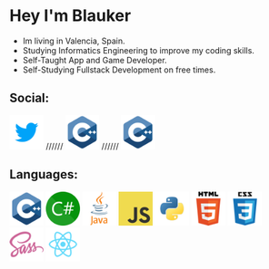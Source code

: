 # Hey I'm Blauker

* Im living in Valencia, Spain.
* Studying Informatics Engineering to improve my coding skills.
* Self-Taught App and Game Developer.
* Self-Studying Fullstack Development on free times.

## Social:
<a href="https://twitter.com/BlaukerDev"><code><img height="60" src="https://github.com/github/explore/blob/main/topics/twitter/twitter.png?raw=true"></code></a> ////// 
<a href="https://www.reddit.com/user/Giyuu_Blauker/"><code><img height="60" src="https://github.com/github/explore/blob/main/topics/cpp/cpp.png?raw=true"></code></a> ////// 
<a href="https://play.google.com/store/apps/dev?id=7706527853211406030&hl=es&gl=US"><code><img height="60" src="https://github.com/github/explore/blob/main/topics/cpp/cpp.png?raw=true"></code></a>


## Languages:
<code><img height="60" src="https://github.com/github/explore/blob/main/topics/cpp/cpp.png?raw=true"></code>
<code><img height="60" src="https://github.com/github/explore/blob/main/topics/csharp/csharp.png?raw=true"></code>
<code><img height="60" src="https://github.com/github/explore/blob/main/topics/java/java.png?raw=true"></code>
<code><img height="60" src="https://github.com/github/explore/blob/main/topics/javascript/javascript.png?raw=true"></code>
<code><img height="60" src="https://github.com/github/explore/blob/main/topics/python/python.png?raw=true"></code>
<code><img height="60" src="https://github.com/github/explore/blob/main/topics/html/html.png?raw=true"></code>
<code><img height="60" src="https://github.com/github/explore/blob/main/topics/css/css.png?raw=true"></code>
<code><img height="60" src="https://github.com/github/explore/blob/main/topics/sass/sass.png?raw=true"></code>
<code><img height="60" src="https://github.com/github/explore/blob/main/topics/react/react.png?raw=true"></code>
<!--
## Tools:
<code><img height="60" src="https://github.com/github/explore/blob/main/topics/photoshop/photoshop.png?raw=true"></code>
<code><img height="60" src="https://github.com/github/explore/blob/main/topics/django/django.png?raw=true"></code>
<code><img height="60" src="https://github.com/github/explore/blob/main/topics/bootstrap/bootstrap.png?raw=true"></code>
<code><img height="60" src="https://github.com/github/explore/blob/main/topics/docker/docker.png?raw=true"></code>
<code><img height="60" src="https://github.com/github/explore/blob/main/topics/git/git.png?raw=true"></code>
<code><img height="60" src="https://github.com/github/explore/blob/main/topics/terminal/terminal.png?raw=true"></code>
<code><img height="50" src="https://about.gitlab.com/images/ci/gitlab-ci-cd-logo_2x.png"></code>

## Projects
I’m currently working on new website for private Nostale servers. Also I offer help with setup and maintence websites.  
* <a href="https://atlagaming.eu/">https://atlagaming.eu/</a> Nostale private server (now is offline)
* <a href="https://ts.atlagaming.eu/">https://ts.atlagaming.eu/</a> Tool for Opennos (Nostale priv servers) to creating timespaces easier
* <a href="https://itempicker.atlagaming.eu/">https://itempicker.atlagaming.eu/</a> Itempicker with all Nostale Items (also with API for devs to use this icons easier)

and more ;-)


## Stats 
Not all because I work lots of in company git systems.

Top Languages       |  Wakatime
:-------------------------:|:-------------------------:
![](https://github-readme-stats.vercel.app/api/top-langs/?username=gorlikitsme&count_private=true&langs_count=7&hide=html&layout=compact)  |  [![](https://github-readme-stats.vercel.app/api/wakatime?username=gorlikitsme&layout=compact)](https://github.com/anuraghazra/github-readme-stats)
**GitHub Stats** |
![](https://github-readme-stats.vercel.app/api?username=gorlikitsme&count_private=true) | -->
